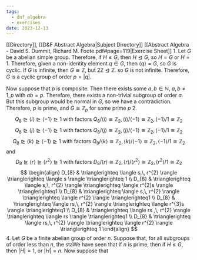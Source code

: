 ```yaml
---
tags:
  - dnf_algebra
  - exercises
date: 2023-12-13
---
```

[[Directory]], [[D&F Abstract Algebra|Subject Directory]]
[[Abstract Algebra - David S. Dummit, Richard M. Foote.pdf#page=119|Exercise Sheet]]
1. 
Let $G$ be a abelian simple group. Therefore, if $H\leq G$, then $H\trianglelefteq G$, so $H=G {}$ or ${} H=1 {}$. Therefore, given a non-identity element ${} q \in G {}$, then ${} \langle q \rangle =G {}$, so $G$ is cyclic. If $G$ is infinite, then $G\cong \mathbb{Z}$, but ${} 2\mathbb{Z} \trianglelefteq \mathbb{Z} {}$. so $G$ is not infinite. Therefore, $G$ is a cyclic group of order ${} p=|q| {}$. 

Now suppose that ${} p$ is composite. Then there exists some ${} a,\, b \in \mathbb{N} {}$, ${} a,\, b\neq 1,\, p {}$ with ${} ab=p {}$. Therefore, there exists a non-trivial subgroup of order $a$. But this subgroup would be normal in $G$, so we have a contradiction. Therefore, $p {}$ is prime, and ${} G\cong \mathbb{Z}_{p} {}$ for some prime $p {}$
2. 
$$
Q_{8} \trianglerighteq \langle i \rangle \trianglerighteq \langle -1 \rangle \trianglerighteq1 \text{ with factors } Q_{8} / \langle i \rangle \cong \mathbb{Z}_{2},\, \langle i \rangle /\langle -1 \rangle \cong \mathbb{Z}_{2},\, \langle -1 \rangle /1 \cong \mathbb{Z}_{2}
$$
$$
Q_{8} \trianglerighteq \langle j \rangle \trianglerighteq \langle -1 \rangle \trianglerighteq1 \text{ with factors } Q_{8} / \langle j \rangle \cong \mathbb{Z}_{2},\, \langle j \rangle /\langle -1 \rangle \cong \mathbb{Z}_{2},\, \langle -1 \rangle /1 \cong \mathbb{Z}_{2}
$$
$$
Q_{8} \trianglerighteq \langle k \rangle \trianglerighteq \langle -1 \rangle \trianglerighteq1 \text{ with factors } Q_{8} / \langle k \rangle \cong \mathbb{Z}_{2},\, \langle k \rangle /\langle -1 \rangle \cong \mathbb{Z}_{2},\, \langle -1 \rangle /1 \cong \mathbb{Z}_{2}
$$
and
$$
D_{8}\trianglerighteq \langle r \rangle \trianglerighteq \langle r^{2} \rangle \trianglerighteq 1 \text{ with factors } D_{8}/\langle r \rangle \cong \mathbb{Z}_{2},\, \langle r \rangle /\langle r^{2} \rangle \cong \mathbb{Z}_{2},\, \langle r^{2} \rangle /1\cong \mathbb{Z}_{2}
$$
$$
\begin{align}
 D_{8} &  \trianglerighteq \langle s,\, r^{2} \rangle \trianglerighteq \langle s \rangle \trianglerighteq 1   \\
D_{8}  & \trianglerighteq \langle s,\, r^{2} \rangle \trianglerighteq \langle r^{2}s \rangle \trianglerighteq1 \\
D_{8} & \trianglerighteq \langle s,\, r^{2} \rangle \trianglerighteq \langle r^{2} \rangle \trianglerighteq1 \\
D_{8} & \trianglerighteq \langle rs,\, r^{2} \rangle \trianglerighteq \langle r^{3}s \rangle \trianglerighteq1 \\
D_{8} & \trianglerighteq \langle rs ,\, r^{2} \rangle \trianglerighteq \langle rs \rangle \trianglerighteq1 \\
D_{8}  & \trianglerighteq \langle rs,\, r^{2} \rangle  \trianglerighteq \langle r^{2} \rangle \trianglerighteq 1
 \end{align}
$$
4. 
Let $G$ be a finite abelian group of order $n {}$. Suppose that, for all subgroups of order less than $n {}$, the staWe have seen that if ${} n$ is prime, then if ${} H\leq G {}$, then ${} |H|=1 {}$, or ${} |H|=n {}$. Now suppose that 